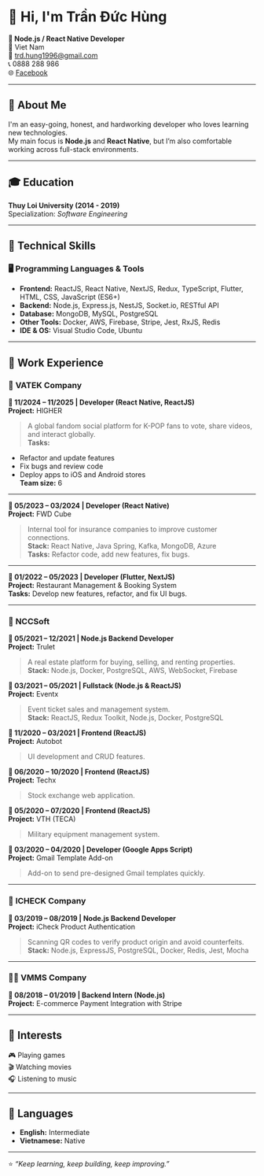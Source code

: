 # 👋 Hi, I'm Trần Đức Hùng  

**💼 Node.js / React Native Developer**  
📍 Viet Nam  
📧 [trd.hung1996@gmail.com](mailto:trd.hung1996@gmail.com)  
📞 0888 288 986  
🌐 [Facebook](https://www.facebook.com/trd.hung1996)

---

## 🧠 About Me  
I'm an easy-going, honest, and hardworking developer who loves learning new technologies.  
My main focus is **Node.js** and **React Native**, but I’m also comfortable working across full-stack environments.

---

## 🎓 Education  
**Thuy Loi University (2014 - 2019)**  
Specialization: *Software Engineering*

---

## 🧰 Technical Skills  

### 🖥️ Programming Languages & Tools  
- **Frontend:** ReactJS, React Native, NextJS, Redux, TypeScript, Flutter, HTML, CSS, JavaScript (ES6+)  
- **Backend:** Node.js, Express.js, NestJS, Socket.io, RESTful API  
- **Database:** MongoDB, MySQL, PostgreSQL  
- **Other Tools:** Docker, AWS, Firebase, Stripe, Jest, RxJS, Redis  
- **IDE & OS:** Visual Studio Code, Ubuntu  

---

## 💼 Work Experience  

### 🏢 **VATEK Company**
**📆 11/2024 – 11/2025 | Developer (React Native, ReactJS)**  
**Project:** HIGHER  
> A global fandom social platform for K-POP fans to vote, share videos, and interact globally.  
**Tasks:**  
- Refactor and update features  
- Fix bugs and review code  
- Deploy apps to iOS and Android stores  
**Team size:** 6  

---

**📆 05/2023 – 03/2024 | Developer (React Native)**  
**Project:** FWD Cube  
> Internal tool for insurance companies to improve customer connections.  
**Stack:** React Native, Java Spring, Kafka, MongoDB, Azure  
**Tasks:** Refactor code, add new features, fix bugs.  

---

**📆 01/2022 – 05/2023 | Developer (Flutter, NextJS)**  
**Project:** Restaurant Management & Booking System  
**Tasks:** Develop new features, refactor, and fix UI bugs.  

---

### 🏢 **NCCSoft**
**📆 05/2021 – 12/2021 | Node.js Backend Developer**  
**Project:** Trulet  
> A real estate platform for buying, selling, and renting properties.  
**Stack:** Node.js, Docker, PostgreSQL, AWS, WebSocket, Firebase  

**📆 03/2021 – 05/2021 | Fullstack (Node.js & ReactJS)**  
**Project:** Eventx  
> Event ticket sales and management system.  
**Stack:** ReactJS, Redux Toolkit, Node.js, Docker, PostgreSQL  

**📆 11/2020 – 03/2021 | Frontend (ReactJS)**  
**Project:** Autobot  
> UI development and CRUD features.  

**📆 06/2020 – 10/2020 | Frontend (ReactJS)**  
**Project:** Techx  
> Stock exchange web application.  

**📆 05/2020 – 07/2020 | Frontend (ReactJS)**  
**Project:** VTH (TECA)  
> Military equipment management system.  

**📆 03/2020 – 04/2020 | Developer (Google Apps Script)**  
**Project:** Gmail Template Add-on  
> Add-on to send pre-designed Gmail templates quickly.  

---

### 🏢 **ICHECK Company**
**📆 03/2019 – 08/2019 | Node.js Backend Developer**  
**Project:** iCheck Product Authentication  
> Scanning QR codes to verify product origin and avoid counterfeits.  
**Stack:** Node.js, ExpressJS, PostgreSQL, Docker, Redis, Jest, Mocha  

---

### 🧑‍💻 **VMMS Company**
**📆 08/2018 – 01/2019 | Backend Intern (Node.js)**  
**Project:** E-commerce Payment Integration with Stripe  

---

## 🧩 Interests  
🎮 Playing games  
🎬 Watching movies  
🎧 Listening to music  

---

## 💬 Languages  
- **English:** Intermediate  
- **Vietnamese:** Native  

---

⭐ *“Keep learning, keep building, keep improving.”*  
